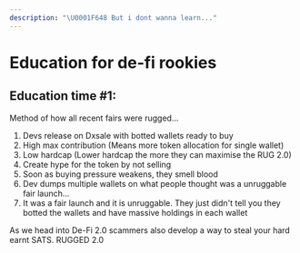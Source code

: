 ```yaml
---
description: "\U0001F648 But i dont wanna learn..."
---
```


# Education for de-fi rookies

## Education time \#1:

Method of how all recent fairs were rugged...

1. Devs release on Dxsale with botted wallets ready to buy
2. High max contribution \(Means more token allocation for single wallet\)
3. Low hardcap \(Lower hardcap the more they can maximise the RUG 2.0\)
4. Create hype for the token by not selling
5. Soon as buying pressure weakens, they smell blood
6.  Dev dumps multiple wallets on what people thought was a unruggable fair launch...
7. It was a fair launch and it is unruggable. They just didn't tell you they botted the wallets and have massive holdings in each wallet

As we head into De-Fi 2.0 scammers also develop a way to steal your hard earnt SATS. RUGGED 2.0

